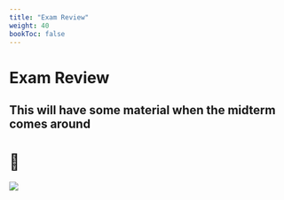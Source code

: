```yaml
---
title: "Exam Review"
weight: 40
bookToc: false
---
```


# Exam Review

## This will have some material when the midterm comes around
# :hammer: 

![](/img/construction.png?raw=true)
